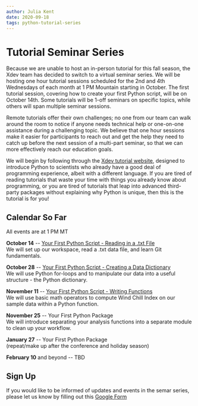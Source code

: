 ```yaml
---
author: Julia Kent
date: 2020-09-18
tags: python-tutorial-series
---
```


# Tutorial Seminar Series

Because we are unable to host an in-person tutorial for this fall season, the Xdev team has decided to switch to a virtual seminar series. We will be hosting one hour tutorial sessions scheduled for the 2nd and 4th Wednesdays of each month at 1 PM Mountain starting in October. The first tutorial session, covering how to create your first Python script, will be on October 14th. Some tutorials will be 1-off seminars on specific topics, while others will span multiple seminar sessions.

<!-- TEASER_END -->

Remote tutorials offer their own challenges; no one from our team can walk around the room to notice if anyone needs technical help or one-on-one assistance during a challenging topic. We believe that one hour sessions make it easier for participants to reach out and get the help they need to catch up before the next session of a multi-part seminar, so that we can more effectively reach our education goals.

We will begin by following through the [Xdev tutorial website](https://ncar.github.io/python-tutorial/), designed to introduce Python to scientists who already have a good deal of programming experience, albeit with a different language. If you are tired of reading tutorials that waste your time with things you already know about programming, or you are tired of tutorials that leap into advanced third-party packages without explaining why Python is unique, then this is the tutorial is for you!

## Calendar So Far

All events are at 1 PM MT

**October 14** -- [Your First Python Script - Reading in a .txt File](https://ncar.github.io/python-tutorial/tutorials/yourfirst.html#reading-a-txt-file) <br>
We will set up our workspace, read a .txt data file, and learn Git fundamentals.

**October 28** -- [Your First Python Script - Creating a Data Dictionary](https://ncar.github.io/python-tutorial/tutorials/yourfirst.html#creating-a-data-dictionary) <br>
We will use Python for-loops and to manipulate our data into a useful structure - the Python dictionary.

**November 11** -- [Your First Python Script - Writing Functions](https://ncar.github.io/python-tutorial/tutorials/yourfirst.html#writing-functions) <br>
We will use basic math operators to compute Wind Chill Index on our sample data within a Python function.

**November 25** -- Your First Python Package<br>
We will introduce separating your analysis functions into a separate module to clean up your workflow.

**January 27** -- Your First Python Package<br>
(repeat/make up after the conference and holiday season)

**February 10** and beyond -- TBD

## Sign Up

If you would like to be informed of updates and events in the semar series, please let us know by filling out this [Google Form](https://docs.google.com/forms/d/e/1FAIpQLScf8ITDrDW9lFL_Y34cSRBPR_9FBWb-jfmPyUL0EXWUgASOJw/viewform?usp=sf_link)
